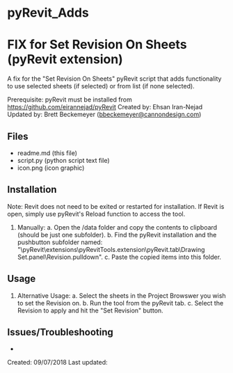 # pyRevit_Adds


FIX for Set Revision On Sheets (pyRevit extension)
===================================

A fix for the "Set Revision On Sheets" pyRevit script that adds functionality to use selected sheets (if selected) or from list (if none selected).

Prerequisite: pyRevit must be installed from https://github.com/eirannejad/pyRevit
Created by: Ehsan Iran-Nejad
Updated by: Brett Beckemeyer (bbeckemeyer@cannondesign.com)


Files
-----
* readme.md (this file)
* script.py (python script text file)
* icon.png (icon graphic)


Installation
------------
Note: Revit does not need to be exited or restarted for installation. If Revit is open, simply use pyRevit's Reload function to access the tool.
1.	Manually:
	a.	Open the /data folder and copy the contents to clipboard (should be just one subfolder).
	b.	Find the pyRevit installation and the pushbutton subfolder named:
		 "\pyRevit\extensions\pyRevitTools.extension\pyRevit.tab\Drawing Set.panel\Revision.pulldown". 
	c.	Paste the copied items into this folder.

Usage
-----
1.	Alternative Usage:
	a.	Select the sheets in the Project Browswer you wish to set the Revision on.
	b.	Run the tool from the pyRevit tab.
	c.	Select the Revision to apply and hit the "Set Revision" button.

Issues/Troubleshooting
----------------------
*	


Created: 09/07/2018
Last updated: 